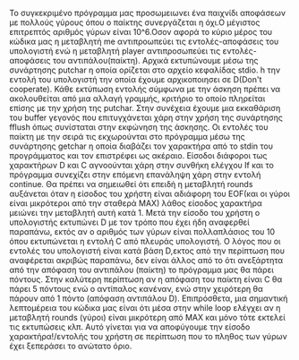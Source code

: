 Το συγκεκριμένο πρόγραμμα μας
προσωμειωνει ένα παιχνίδι αποφάσεων
με πολλούς γύρους  όπου ο παίκτης 
συνεργάζεται η όχι.Ο μέγιστος
επιτρεπτός αριθμός γύρων είναι
10^6.Οσον αφορά το κύριο μέρος του
κώδικα μας  η μεταβλητή me
αντιπροωπεύει τις εντολές-αποφάσεις
του υπολογιστή  ενώ η μεταβλητή player
αντιπροσωπεύει τις εντολές-αποφάσεις
του αντιπάλου(παίκτη). Αρχικά
εκτυπώνουμε μέσω της συνάρτησης
putchar η οποία ορίζεται στο αρχείο
κεφαλίδας stdio. h την εντολή του
υπολογιστή την οποία έχουμε
αρχικοποιησει σε D(Don't cooperate). Κάθε 
εκτύπωση εντολής σύμφωνα με την άσκηση πρέπει να ακολουθείται από μια αλλαγή γραμμής, κριτήριο το οποίο πληρείται επίσης με την χρήση της putchar. Στην συνέχεια έχουμε μια εκκαθάριση του buffer γεγονός που επιτυγχάνεται χάρη στην χρήση της συνάρτησης fflush όπως συνίσταται στην εκφώνηση της  άσκησης. Οι εντολές του παίκτη με την σειρά τις εκχωρούνται στο πρόγραμμα μέσω της συνάρτησης getchar η οποία διαβάζει τον χαρακτήρα από το stdin του προγράμματος και τον επιστρέφει ως ακέραιο. Είσοδοι διάφοροι τως χαρακτήρων D και C αγνοούνται χάρη  στην συνθήκη ελέγχου If και το πρόγραμμα συνεχίζει στην επόμενη επανάληψη χάρη στην εντολή continue. Θα πρέπει να σημειωθεί ότι επειδή η μεταβλητή rounds αυξάνεται όταν η είσοδος του χρήστη είναι αδιάφορη του EOF(και οι γύροι είναι μικρότεροι από την σταθερά MAX) λάθος είσοδος χαρακτήρα μειώνει την μεταβλητή αυτή κατά 1. Μετά την είσοδο του χρήστη ο υπολογιστής εκτυπώνει D με τον τρόπο που έχει ήδη αναφερθεί παραπάνω, εκτός αν ο αριθμός των γύρων είναι πολλαπλάσιος του 10 όπου εκτυπώνεται η εντολή C από πλευράς υπολογιστή. Ο λόγος που οι εντολές του υπολογιστή είναι κατά βάση D,εκτος από την  περίπτωση που αναφέρεται ακριβώς παραπάνω, δεν είναι άλλος από το ότι ανεξάρτητα από την απόφαση του αντιπάλου (παίκτη) το πρόγραμμα μας θα πάρει πόντους. Στην καλύτερη περίπτωση  αν η απόφαση του παίκτη είναι C θα πάρει 5 πόντους ενώ ο αντίπαλος κανέναν, ενώ στην χειρότερη θα πάρουν από 1 πόντο (απόφαση αντιπάλου D). Επιπρόσθετα,  μια σημαντική λεπτομέρεια του κώδικα μας   είναι ότι μέσα στην while loop ελέγχει αν η μεταβλητή rounds (γύροι) είναι μικρότερη από MAX και μόνο τότε εκτελεί τις εκτυπώσεις κλπ. Αυτό γίνεται για να αποφύγουμε την είσοδο χαρακτήρα!/εντολής  του χρήστη σε περίπτωση που το πληθος των γύρων έχει ξεπεράσει το ανώτατο όριο. 
